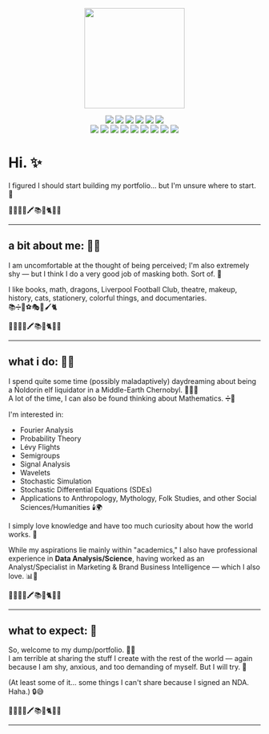 <p align="center">
  <img src="https://i.imgur.com/L8qJX1H.png" width="200">
</p>

<p align="center">
  
  <!-- Interests Badges -->
  <img src="https://img.shields.io/badge/📖-bookworm-ffd3e2?style=flat-square">
  <img src="https://img.shields.io/badge/💻-data_nerd-c2d4f8?style=flat-square">
  <img src="https://img.shields.io/badge/🧠-math_lover-ffebc7?style=flat-square">
  <img src="https://img.shields.io/badge/🎨-stationery_addict-fdc3d9?style=flat-square">
  <img src="https://img.shields.io/badge/🐈-cat_friend-d8e2dc?style=flat-square">
  <img src="https://img.shields.io/badge/📜-Mathematician-f3d1ff?style=flat-square">

  <br>

  <!-- Technologies Badges -->
  <img src="https://img.shields.io/badge/Python-ffd3e2?logo=python&logoColor=white&style=flat-square">
  <img src="https://img.shields.io/badge/C-c2d4f8?logo=c&logoColor=white&style=flat-square">
  <img src="https://img.shields.io/badge/LaTeX-ffebc7?logo=latex&logoColor=white&style=flat-square">
  <img src="https://img.shields.io/badge/Linux-d8e2dc?logo=linux&logoColor=white&style=flat-square">
  <img src="https://img.shields.io/badge/Visual%20Basic-fdc3d9?logo=visualbasic&logoColor=white&style=flat-square">
  <img src="https://img.shields.io/badge/SQL-f3d1ff?logo=sqlite&logoColor=white&style=flat-square">
  <img src="https://img.shields.io/badge/Java-fdc3d9?logo=java&logoColor=white&style=flat-square">
  <img src="https://img.shields.io/badge/Arduino_Uno-c2d4f8?logo=arduino&logoColor=white&style=flat-square">
  <img src="https://img.shields.io/badge/Racket-ffd3e2?logo=racket&logoColor=white&style=flat-square">

</p>

# Hi. ✨

I figured I should start building my portfolio... but I'm unsure where to start. 🌸

🌸💌🧺🍓🖍️📚🎀🐈🧠🎨

---

## a bit about me: 🐾💌

I am uncomfortable at the thought of being perceived; I'm also extremely shy — but I think I do a very good job of masking both. Sort of. 🎀

I like books, math, dragons, Liverpool Football Club, theatre, makeup, history, cats, stationery, colorful things, and documentaries.  
📚➗🐉⚽🎭🎨🖌️🐈

🌸💌🧺🍓🖍️📚🎀🐈🧠🎨

---

## what i do: 🧸🍰

I spend quite some time (possibly maladaptively) daydreaming about being a Ñoldorín elf liquidator in a Middle-Earth Chernobyl. 🧝‍♀️🌋  
A lot of the time, I can also be found thinking about Mathematics. ➗🧠

I'm interested in:
- Fourier Analysis
- Probability Theory
- Lévy Flights
- Semigroups
- Signal Analysis
- Wavelets
- Stochastic Simulation
- Stochastic Differential Equations (SDEs)
- Applications to Anthropology, Mythology, Folk Studies, and other Social Sciences/Humanities 🕯️🌍

I simply love knowledge and have too much curiosity about how the world works. 🌸

While my aspirations lie mainly within "academics," I also have professional experience in **Data Analysis/Science**, having worked as an Analyst/Specialist in Marketing & Brand Business Intelligence — which I also love. 📊🎀

🌸💌🧺🍓🖍️📚🎀🐈🧠🎨

---

## what to expect: 🍓

So, welcome to my dump/portfolio. 🧺✨  
I am terrible at sharing the stuff I create with the rest of the world — again because I am shy, anxious, and too demanding of myself. But I will try. 🐣

(At least some of it... some things I can't share because I signed an NDA. Haha.) 🔒😅

🌸💌🧺🍓🖍️📚🎀🐈🧠🎨

---
